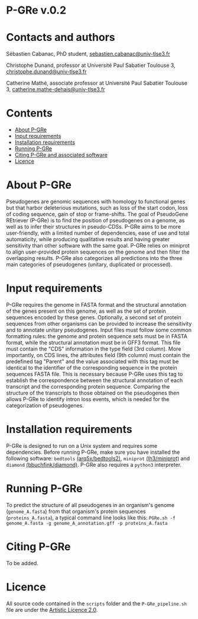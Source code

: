 # P-GRe v.0.2

Contacts and authors
====================
Sébastien Cabanac, PhD student, sebastien.cabanac@univ-tlse3.fr

Christophe Dunand, professor at Université Paul Sabatier Toulouse 3, christophe.dunand@univ-tlse3.fr

Catherine Mathé, associate professor at Université Paul Sabatier Toulouse 3, catherine.mathe-dehais@univ-tlse3.fr

Contents
========

- [About P-GRe](#about-p-gre)
- [Input requirements](#requirements-and-input)
- [Installation requirements](#installation)
- [Running P-GRe](#running-p-gre)
- [Citing P-GRe and associated software](#citing-p-gre-and-associated-software)
- [Licence](#licence)

About P-GRe
===========
Pseudogenes are genomic sequences with homology to functional genes but that harbor deleterious mutations, such as loss of the start codon, loss of coding sequence, gain of stop or frame-shifts. The goal of PseudoGene REtriever (P-GRe) is to find the position of pseudogenes on a genome, as well as to infer their structures in pseudo-CDSs. P-GRe aims to be more user-friendly, with a limited number of dependencies, ease of use and total automaticity, while producing qualitative results and having greater sensitivity than other software with the same goal. P-GRe relies on miniprot to align user-provided protein sequences on the genome and then filter the overlapping results. P-GRe also categorizes all predictions into the three main categories of pseudogenes (unitary, duplicated or processed).

Input requirements
======================
P-GRe requires the genome in FASTA format and the structural annotation of the genes present on this genome, as well as the set of protein sequences encoded by these genes. Optionally, a second set of protein sequences from other organisms can be provided to increase the sensitivity and to annotate unitary pseudogenes. Input files must follow some common formatting rules: the genome and protein sequence sets must be in FASTA format, while the structural annotation must be in GFF3 format. This file must contain the "CDS" information in the type field (3rd column). More importantly, on CDS lines, the attributes field (9th column) must contain the predefined tag "Parent" and the value associated with this tag must be identical to the identifier of the corresponding sequence in the protein sequences FASTA file. This is necessary because P-GRe uses this tag to establish the correspondence between the structural annotation of each transcript and the corresponding protein sequence. Comparing the structure of the transcripts to those obtained on the pseudogenes then allows P-GRe to identify intron loss events, which is needed for the categorization of pseudogenes.

Installation requirements
============
P-GRe is designed to run on a Unix system and requires some dependencies. Before running P-GRe, make sure you have installed the following software: `bedtools` [(arq5x/bedtools2)](https://github.com/arq5x/bedtools2), `miniprot` [(lh3/miniprot)](https://github.com/lh3/miniprot) and `diamond` [(bbuchfink/diamond)](https://github.com/bbuchfink/diamond). P-GRe also requires a `python3` interpreter.

Running P-GRe
=============
To predict the structure of all pseudogenes in an organism's genome (`genome_A.fasta`) from that organism's protein sequences (`proteins_A.fasta`), a typical command line looks like this:
`PGRe.sh -f genome_A.fasta -g genome_A_annotation.gff -p proteins_A.fasta`



Citing P-GRe
============
To be added.

Licence
=======
All source code contained in the `scripts` folder and the `P-GRe_pipeline.sh` file are under the [Artistic Licence 2.0](https://opensource.org/license/artistic-2-0/).
